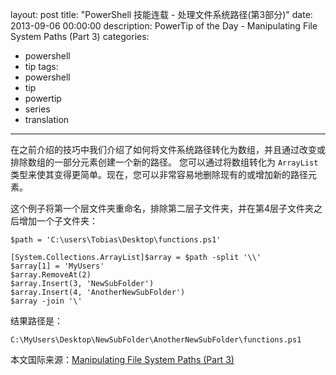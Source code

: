﻿layout: post
title: "PowerShell 技能连载 - 处理文件系统路径(第3部分)"
date: 2013-09-06 00:00:00
description: PowerTip of the Day - Manipulating File System Paths (Part 3)
categories:
- powershell
- tip
tags:
- powershell
- tip
- powertip
- series
- translation
---
在之前介绍的技巧中我们介绍了如何将文件系统路径转化为数组，并且通过改变或排除数组的一部分元素创建一个新的路径。
您可以通过将数组转化为 `ArrayList` 类型来使其变得更简单。现在，您可以非常容易地删除现有的或增加新的路径元素。

这个例子将第一个层文件夹重命名，排除第二层子文件夹，并在第4层子文件夹之后增加一个子文件夹：

	$path = 'C:\users\Tobias\Desktop\functions.ps1'
	
	[System.Collections.ArrayList]$array = $path -split '\\'
	$array[1] = 'MyUsers'
	$array.RemoveAt(2)
	$array.Insert(3, 'NewSubFolder')
	$array.Insert(4, 'AnotherNewSubFolder')
	$array -join '\' 

结果路径是：

	C:\MyUsers\Desktop\NewSubFolder\AnotherNewSubFolder\functions.ps1

<!--more-->

本文国际来源：[Manipulating File System Paths (Part 3)](http://powershell.com/cs/blogs/tips/archive/2013/09/06/manipulating-file-system-paths-part-3.aspx)
